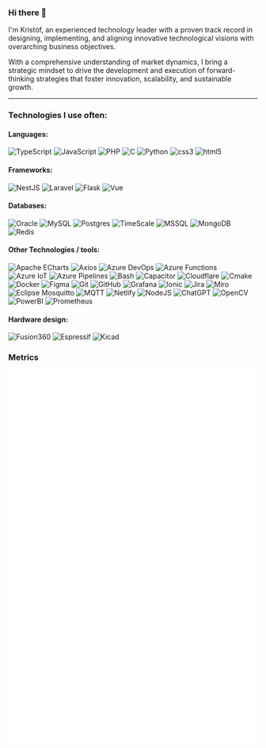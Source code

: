 ### Hi there 👋

I'm Kristóf, an experienced technology leader with a proven track record in designing, implementing, and aligning innovative technological visions with overarching business objectives. 

With a comprehensive understanding of market dynamics, I bring a strategic mindset to drive the development and execution of forward-thinking strategies that foster innovation, scalability, and sustainable growth. 

<!--
**hauserkristof/hauserkristof** is a ✨ _special_ ✨ repository because its `README.md` (this file) appears on your GitHub profile.

Here are some ideas to get you started:

- 🔭 I'm currently working on ...
- 🌱 I'm currently learning ...
- 👯 I'm looking to collaborate on ...
- 🤔 I'm looking for help with ...
- 💬 Ask me about ...
- 📫 How to reach me: ...
- 😄 Pronouns: ...
- ⚡ Fun fact: ...
-->

---

### Technologies I use often:

#### Languages:
![TypeScript](https://img.shields.io/badge/TypeScript-%233178C6.svg?style=for-the-badge&logo=typescript&logoColor=white) ![JavaScript](https://img.shields.io/badge/JavaScript-%23F7DF1E.svg?style=for-the-badge&logo=javascript&logoColor=black) ![PHP](https://img.shields.io/badge/PHP-%23777BB4.svg?style=for-the-badge&logo=php&logoColor=white) ![C](https://img.shields.io/badge/C-%23A8B9CC.svg?style=for-the-badge&logo=c&logoColor=black) ![Python](https://img.shields.io/badge/Python-%233776AB.svg?style=for-the-badge&logo=python&logoColor=white) ![css3](https://img.shields.io/badge/CSS3-%231572B6.svg?style=for-the-badge&logo=css3&logoColor=white) ![html5](https://img.shields.io/badge/HTML5-%23E34F26.svg?style=for-the-badge&logo=html5&logoColor=white)

#### Frameworks:

![NestJS](https://img.shields.io/badge/Nestjs-%23E0234E.svg?style=for-the-badge&logo=nestjs&logoColor=white) ![Laravel](https://img.shields.io/badge/Laravel-%23FF2D20.svg?style=for-the-badge&logo=laravel&logoColor=white) ![Flask](https://img.shields.io/badge/Flask-%23000000.svg?style=for-the-badge&logo=flask&logoColor=white) ![Vue](https://img.shields.io/badge/Vue-%234FC08D.svg?style=for-the-badge&logo=vuedotjs&logoColor=white)

#### Databases:
![Oracle](https://img.shields.io/badge/oracle-%23F80000.svg?style=for-the-badge&logo=oracle&logoColor=white) ![MySQL](https://img.shields.io/badge/mysql-%234479A1.svg?style=for-the-badge&logo=mysql&logoColor=white) ![Postgres](https://img.shields.io/badge/postgres-%23316192.svg?style=for-the-badge&logo=postgresql&logoColor=white) ![TimeScale](https://img.shields.io/badge/timescale-%23FDB515.svg?style=for-the-badge&logo=timescale&logoColor=black) ![MSSQL](https://img.shields.io/badge/MSSQL-%23CC2927.svg?style=for-the-badge&logo=microsoftsqlserver&logoColor=white) ![MongoDB](https://img.shields.io/badge/MongoDB-%234ea94b.svg?style=for-the-badge&logo=mongodb&logoColor=white) ![Redis](https://img.shields.io/badge/redis-%23DC382D.svg?style=for-the-badge&logo=redis&logoColor=white)

#### Other Technologies / tools:

<img src="https://img.shields.io/badge/Apache%20ECharts-%23AA344D.svg?style=for-the-badge&logo=apacheecharts&logoColor=white" alt="Apache ECharts">
<img src="https://img.shields.io/badge/Axios-%235A29E4.svg?style=for-the-badge&logo=axios&logoColor=white" alt="Axios">
<img src="https://img.shields.io/badge/azure%20devops-%230078D7.svg?style=for-the-badge&logo=azuredevops&logoColor=white" alt="Azure DevOps">
<img src="https://img.shields.io/badge/azure%20functions-%230062AD.svg?style=for-the-badge&logo=azurefunctions&logoColor=white" alt="Azure Functions">
<img src="https://img.shields.io/badge/azure%20iot-%230078D7.svg?style=for-the-badge&logo=microsoftazure&logoColor=white" alt="Azure IoT">
<img src="https://img.shields.io/badge/azure%20pipelines-%232560E0.svg?style=for-the-badge&logo=azurepipelines&logoColor=white" alt="Azure Pipelines">
<img src="https://img.shields.io/badge/Bash-%234EAA25.svg?style=for-the-badge&logo=gnubash&logoColor=white" alt="Bash">
<img src="https://img.shields.io/badge/capacitor-%23119EFF.svg?style=for-the-badge&logo=capacitor&logoColor=white" alt="Capacitor">
<img src="https://img.shields.io/badge/cloudflare-%23F38020.svg?style=for-the-badge&logo=cloudflare&logoColor=white" alt="Cloudflare">
<img src="https://img.shields.io/badge/cmake-%23064F8C.svg?style=for-the-badge&logo=cmake&logoColor=white" alt="Cmake">
<img src="https://img.shields.io/badge/docker-%232496ED.svg?style=for-the-badge&logo=docker&logoColor=white" alt="Docker">
<img src="https://img.shields.io/badge/figma-%23F24E1E.svg?style=for-the-badge&logo=figma&logoColor=white" alt="Figma">
<img src="https://img.shields.io/badge/git-%23F05032.svg?style=for-the-badge&logo=git&logoColor=white" alt="Git">
<img src="https://img.shields.io/badge/github-%23181717.svg?style=for-the-badge&logo=github&logoColor=white" alt="GitHub">
<img src="https://img.shields.io/badge/grafana-%23F46800.svg?style=for-the-badge&logo=grafana&logoColor=white" alt="Grafana">
<img src="https://img.shields.io/badge/ionic-%233880FF.svg?style=for-the-badge&logo=ionic&logoColor=white" alt="Ionic">
<img src="https://img.shields.io/badge/Jira-%230052CC.svg?style=for-the-badge&logo=jira&logoColor=white" alt="Jira">
<img src="https://img.shields.io/badge/miro-%23050038.svg?style=for-the-badge&logo=miro&logoColor=white" alt="Miro">
<img src="https://img.shields.io/badge/Mosquitto-%233C5280.svg?style=for-the-badge&logo=eclipsemosquitto&logoColor=white" alt="Eclipse Mosquitto">
<img src="https://img.shields.io/badge/MQTT-%23660066.svg?style=for-the-badge&logo=mqtt&logoColor=white" alt="MQTT">
<img src="https://img.shields.io/badge/Netlify-%2300C7B7.svg?style=for-the-badge&logo=netlify&logoColor=white" alt="Netlify">
<img src="https://img.shields.io/badge/Node.JS-%23339933.svg?style=for-the-badge&logo=nodedotjs&logoColor=white" alt="NodeJS">
<img src="https://img.shields.io/badge/OpenAI%20ChatGPT-%2374aa9c.svg?style=for-the-badge&logo=openai&logoColor=white" alt="ChatGPT">
<img src="https://img.shields.io/badge/opencv-%235C3EE8.svg?style=for-the-badge&logo=opencv&logoColor=white" alt="OpenCV">
<img src="https://img.shields.io/badge/power%20bi-%23F2C811.svg?style=for-the-badge&logo=powerbi&logoColor=black" alt="PowerBI">
<img src="https://img.shields.io/badge/prometheus-%23E6522C.svg?style=for-the-badge&logo=prometheus&logoColor=white" alt="Prometheus">


#### Hardware design:
![Fusion360](https://img.shields.io/badge/autodesk%20Fusion360-%23000.svg?style=for-the-badge&logo=autodesk&logoColor=white) ![Espressif](https://img.shields.io/badge/espressif-%23E7352C.svg?style=for-the-badge&logo=espressif&logoColor=white) ![Kicad](https://img.shields.io/badge/kicad-%23314CB0.svg?style=for-the-badge&logo=kicad&logoColor=white)

### Metrics
![Metrics](./github-metrics.svg)
